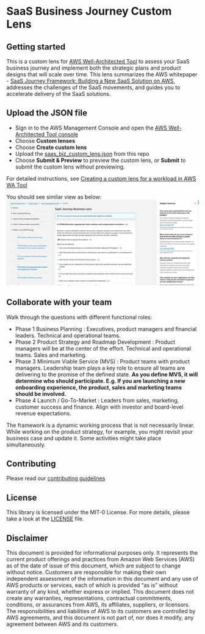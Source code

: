 # SaaS Business Journey Custom Lens


## Getting started

This is a custom lens for [AWS Well-Architected Tool](https://aws.amazon.com/well-architected-tool/) to assess your SaaS business journey and implement both the strategic plans and product designs that will scale over time. This lens summarizes the AWS whitepaper - [SaaS Journey Framework: Building a New SaaS Solution on AWS](https://docs.aws.amazon.com/whitepapers/latest/saas-journey-framework/saas-journey-framework.html), addresses the challenges of the SaaS movements, and guides you to accelerate delivery of the SaaS solutions.


## Upload the JSON file

- Sign in to the AWS Management Console and open the [AWS Well-Architected Tool console](https://console.aws.amazon.com/wellarchitected)
- Choose **Custom lenses**
- Choose **Create custom lens**
- Upload the [saas_biz_custom_lens.json](./saas_biz_custom_lens.json) from this repo
- Choose **Submit & Preview** to preview the custom lens, or **Submit** to submit the custom lens without previewing.

For detailed instructions, see [Creating a custom lens for a workload in AWS WA Tool](https://docs.aws.amazon.com/wellarchitected/latest/userguide/lenses-create.html)

You should see similar view as below:
![WAView](./img/WAView.png)

## Collaborate with your team
Walk through the questions with different functional roles:
- Phase 1 Business Planning : Executives, product managers and financial leaders. Technical and operational teams.
- Phase 2 Product Strategy and Roadmap Development : Product managers will be at the center of the effort. Technical and operational teams. Sales and marketing.
- Phase 3 Minimum Viable Service (MVS) : Product teams with product managers. Leadership team plays a key role to ensure all teams are delivering to the promise of the defined state. **As you define MVS, it will determine who should participate. E.g. If you are launching a new onboarding experience, the product, sales and marketing teams should be involved.**
- Phase 4 Launch / Go-To-Market : Leaders from sales, marketing, customer success and finance. Align with investor and board-level revenue expectations.

The framework is a dynamic working process that is not necessarily linear. While working on the product strategy, for example, you might revisit your business case and update it. Some activities might take place simultaneously.  

## Contributing
Please read our [contributing guidelines](./CONTRIBUTING.md)


## License
This library is licensed under the MIT-0 License. For more details, please take a look at the [LICENSE](./LICENSE) file.

## Disclaimer
This document is provided for informational purposes only. It represents the current product offerings and practices from Amazon Web Services (AWS) as of the date of issue of this document, which are subject to change without notice. Customers are responsible for making their own independent assessment of the information in this document and any use of AWS products or services, each of which is provided “as is” without warranty of any kind, whether express or implied. This document does not create any warranties, representations, contractual commitments, conditions, or assurances from AWS, its affiliates, suppliers, or licensors. The responsibilities and liabilities of AWS to its customers are controlled by AWS agreements, and this document is not part of, nor does it modify, any agreement between AWS and its customers.
